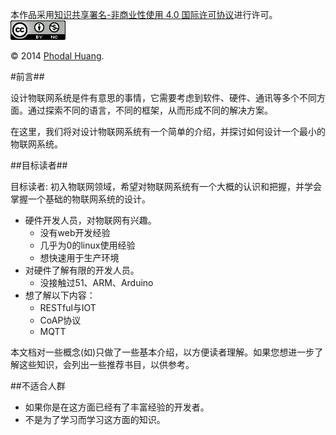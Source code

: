 本作品采用[知识共享署名-非商业性使用 4.0 国际许可协议](http://creativecommons.org/licenses/by-nc/4.0/)进行许可。![cc](./images/88x31.png)

© 2014 [Phodal Huang](http://www.phodal.com). 

#前言##

设计物联网系统是件有意思的事情，它需要考虑到软件、硬件、通讯等多个不同方面。通过探索不同的语言，不同的框架，从而形成不同的解决方案。

在这里，我们将对设计物联网系统有一个简单的介绍，并探讨如何设计一个最小的物联网系统。

##目标读者##

目标读者: 初入物联网领域，希望对物联网系统有一个大概的认识和把握，并学会掌握一个基础的物联网系统的设计。

- 硬件开发人员，对物联网有兴趣。
   - 没有web开发经验
   - 几乎为0的linux使用经验
   - 想快速用于生产环境   
- 对硬件了解有限的开发人员。
   - 没接触过51、ARM、Arduino   
- 想了解以下内容：
   - RESTful与IOT
   - CoAP协议
   - MQTT

本文档对一些概念(如)只做了一些基本介绍，以方便读者理解。如果您想进一步了解这些知识，会列出一些推荐书目，以供参考。

##不适合人群

- 如果你是在这方面已经有了丰富经验的开发者。
- 不是为了学习而学习这方面的知识。
